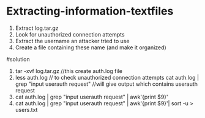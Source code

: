 # Extracting-information-textfiles

1. Extract log.tar.gz
2. Look for unauthorized connection attempts
3. Extract the username an attacker tried to use 
4. Create a file containing these name (and make it organized)

#solution

1. tar -xvf log.tar.gz  //this create auth.log file
2. less auth.log    // to check unauthorized connection attempts
   cat auth.log | grep "input userauth request" //will give output which contains userauth request
3. cat auth.log | grep "input userauth request" | awk'{print $9}'
4. cat auth.log | grep "input userauth request" | awk'{print $9}'| sort -u > users.txt
